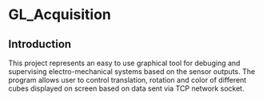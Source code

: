 # GL_Acquisition
## Introduction
This project represents an easy to use graphical tool for debuging and supervising electro-mechanical systems based on the sensor outputs. The program allows user to control translation, rotation and color of different cubes displayed on screen based on data sent via TCP network socket.
